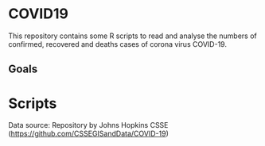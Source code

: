 # COVID19

This repository contains some R scripts to read and analyse the numbers of confirmed, recovered and deaths cases of corona virus COVID-19.


## Goals


# Scripts





Data source: Repository by Johns Hopkins CSSE (https://github.com/CSSEGISandData/COVID-19)
